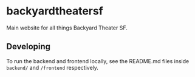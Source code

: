 # backyardtheatersf
Main website for all things Backyard Theater SF.

## Developing
To run the backend and frontend locally, see the README.md files inside `backend/` and `/frontend` respectively.
